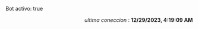 <p>Bot activo: true</p>
<p align="right"><i>ultima coneccion</i> : <b>12/29/2023, 4:19:09 AM</b></p>
